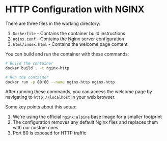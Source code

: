 # HTTP Configuration with NGINX

There are three files in the working directory:

1. `Dockerfile` - Contains the container build instructions
2. `nginx.conf` - Contains the Nginx server configuration
3. `html/index.html` - Contains the welcome page content

You can build and run the container with these commands:

```bash
# Build the container
docker build . -t nginx-http

# Run the container
docker run -p 80:80 --name nginx-http nginx-http
```

After running these commands, you can access the welcome page by navigating to `http://localhost` in your web browser.

Some key points about this setup:

1. We're using the official `nginx:alpine` base image for a smaller footprint
2. The configuration removes any default Nginx files and replaces them with our custom ones
3. Port 80 is exposed for HTTP traffic